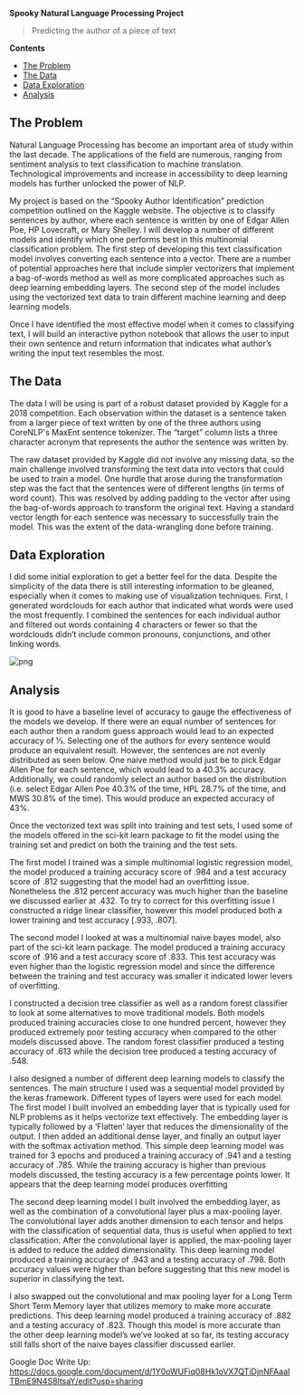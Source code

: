 **Spooky Natural Language Processing Project**
> Predicting the author of a piece of text

**Contents**

- [The Problem](#the-problem)
- [The Data](#the-data)
- [Data Exploration](#data-exploration)
- [Analysis](#analysis)


## The Problem

Natural Language Processing has become an important area of study within the last decade. The applications of the field are numerous, ranging from sentiment analysis to text classification to machine translation. Technological improvements and increase in accessibility to deep learning models has further unlocked the power of NLP.

My project is based on the “Spooky Author Identification” prediction competition outlined on the Kaggle website. The objective is to classify sentences by author, where each sentence is written by one of Edgar Allen Poe, HP Lovecraft, or Mary Shelley. I will develop a number of different models and identify which one performs best in this multinomial classification problem. The first step of developing this text classification model involves converting each sentence into a vector. There are a number of potential approaches here that include simpler vectorizers that implement a bag-of-words method as well as more complicated approaches such as deep learning embedding layers. The second step of the model includes using the vectorized text data to train different machine learning and deep learning models. 

Once I have identified the most effective model when it comes to classifying text, I will build an interactive python notebook that allows the user to input their own sentence and return information that indicates what author’s writing the input text resembles the most. 

## The Data

The data I will be using is part of a robust dataset provided by Kaggle for a 2018 competition. Each observation within the dataset is a sentence taken from a larger piece of text written by one of the three authors using CoreNLP's MaxEnt sentence tokenizer. The “target” column lists a three character acronym that represents the author the sentence was written by.

The raw dataset provided by Kaggle did not involve any missing data, so the main challenge involved transforming the text data into vectors that could be used to train a model. One hurdle that arose during the transformation step was the fact that the sentences were of different lengths (in terms of word count). This was resolved by adding padding to the vector after using the bag-of-words approach to transform the original text. Having a standard vector length for each sentence was necessary to successfully train the model. This was the extent of the data-wrangling done before training.

## Data Exploration

I did some initial exploration to get a better feel for the data. Despite the simplicity of the data there is still interesting information to be gleaned, especially when it comes to making use of visualization techniques. First, I generated wordclouds for each author that indicated what words were used the most frequently.  I combined the sentences for each individual author and filtered out words containing 4 characters or fewer so that the wordclouds didn’t include common pronouns, conjunctions, and other linking words. 

![png](images/wordcloud_eap.png.png)

## Analysis

It is good to have a baseline level of accuracy to gauge the effectiveness of the models we develop. If there were an equal number of sentences for each author then a random guess approach would lead to an expected accuracy of ⅓. Selecting one of the authors for every sentence would produce an equivalent result. However, the sentences are not evenly distributed as seen below.
One naive method would just be to pick Edgar Allen Poe for each sentence, which would lead to a 40.3% accuracy. Additionally, we could randomly select an author based on the distribution (i.e. select Edgar Allen Poe 40.3% of the time, HPL 28.7% of the time, and MWS 30.8% of the time). This would produce an expected accuracy of 43%.

Once the vectorized text was split into training and test sets, I used some of the models offered in the sci-kit learn package to fit the model using the training set and predict on both the training and the test sets. 

The first model I trained was a simple multinomial logistic regression model, the model produced a training accuracy score of .984 and a test accuracy score of .812 suggesting that the model had an overfitting issue. Nonetheless the .812 percent accuracy was much higher than the baseline we discussed earlier at .432. To try to correct for this overfitting issue I constructed a ridge linear classifier, however this model produced both a lower training and test accuracy [.933, .807]. 

The second model I looked at was a multinomial naive bayes model, also part of the sci-kit learn package. The model produced a training accuracy score of .916 and a test accuracy score of .833. This test accuracy was even higher than the logistic regression model and since the difference between the training and test accuracy was smaller it indicated lower levers of overfitting. 

I constructed a decision tree classifier as well as a random forest classifier to look at some alternatives to move traditional models. Both models produced training accuracies close to one hundred percent, however they produced extremely poor testing accuracy when compared to the other models discussed above. The random forest classifier produced a testing accuracy of .613 while the decision tree produced a testing accuracy of .548. 

I also designed a number of different deep learning models to classify the sentences. The main structure I used was a sequential model provided by the keras framework. Different types of layers were used for each model. The first model I built involved an embedding layer that is typically used for NLP problems as it helps vectorize text effectively. The embedding layer is typically followed by a ‘Flatten’ layer that reduces the dimensionality of the output. I then added an additional dense layer, and finally an output layer with the softmax activation method. This simple deep learning model was trained for 3 epochs and produced a training accuracy of .941 and a testing accuracy of .785. While the training accuracy is higher than previous models discussed, the testing accuracy is a few percentage points lower. It appears that the deep learning model produces overfitting 

The second deep learning model I built involved the embedding layer, as well as the combination of a convolutional layer plus a max-pooling layer. The convolutional layer adds another dimension to each tensor and helps with the classification of sequential data, thus is useful when applied to text classification. After the convolutional layer is applied, the max-pooling layer is added to reduce the added dimensionality. This deep learning model produced a training accuracy of .943 and a testing accuracy of .798. Both accuracy values were higher than before suggesting that this new model is superior in classifying the text. 

I also swapped out the convolutional and max pooling layer for a Long Term Short Term Memory layer that utilizes memory to make more accurate predictions. This deep learning model produced a training accuracy of .882 and a testing accuracy of .823. Though this model is more accurate than the other deep learning model’s we’ve looked at so far, its testing accuracy still falls short of the naive bayes classifier discussed earlier. 












Google Doc Write Up: https://docs.google.com/document/d/1Y0oWUFiq08Hk1oVX7QTiDjnNFAaaITBmE9N4S8ltsaY/edit?usp=sharing
